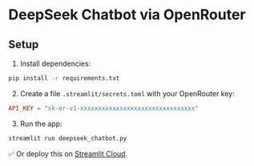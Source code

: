 # DeepSeek Chatbot via OpenRouter

## Setup

1. Install dependencies:
```bash
pip install -r requirements.txt
```

2. Create a file `.streamlit/secrets.toml` with your OpenRouter key:
```toml
API_KEY = "sk-or-v1-xxxxxxxxxxxxxxxxxxxxxxxxxxxxxxxx"
```

3. Run the app:
```bash
streamlit run deepseek_chatbot.py
```

✅ Or deploy this on [Streamlit Cloud](https://streamlit.io/cloud).

